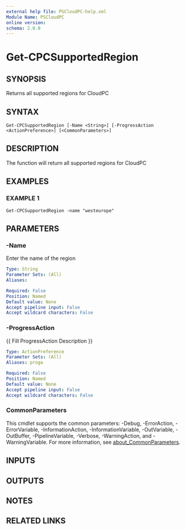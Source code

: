```yaml
---
external help file: PSCloudPC-help.xml
Module Name: PSCloudPC
online version:
schema: 2.0.0
---
```


# Get-CPCSupportedRegion

## SYNOPSIS
Returns all supported regions for CloudPC

## SYNTAX

```
Get-CPCSupportedRegion [-Name <String>] [-ProgressAction <ActionPreference>] [<CommonParameters>]
```

## DESCRIPTION
The function will return all supported regions for CloudPC

## EXAMPLES

### EXAMPLE 1
```
Get-CPCSupportedRegion -name "westeurope"
```

## PARAMETERS

### -Name
Enter the name of the region

```yaml
Type: String
Parameter Sets: (All)
Aliases:

Required: False
Position: Named
Default value: None
Accept pipeline input: False
Accept wildcard characters: False
```

### -ProgressAction
{{ Fill ProgressAction Description }}

```yaml
Type: ActionPreference
Parameter Sets: (All)
Aliases: proga

Required: False
Position: Named
Default value: None
Accept pipeline input: False
Accept wildcard characters: False
```

### CommonParameters
This cmdlet supports the common parameters: -Debug, -ErrorAction, -ErrorVariable, -InformationAction, -InformationVariable, -OutVariable, -OutBuffer, -PipelineVariable, -Verbose, -WarningAction, and -WarningVariable. For more information, see [about_CommonParameters](http://go.microsoft.com/fwlink/?LinkID=113216).

## INPUTS

## OUTPUTS

## NOTES

## RELATED LINKS
